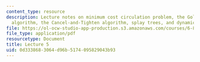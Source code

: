 ```yaml
---
content_type: resource
description: Lecture notes on minimum cost circulation problem, the Goldberg-Tarjan
  algorithm, the Cancel-and-Tighten algorithm, splay trees, and dynamic trees.
file: https://ol-ocw-studio-app-production.s3.amazonaws.com/courses/6-854j-advanced-algorithms-fall-2008/0d3338683064d96b5174095829043b93_lec5.pdf
file_type: application/pdf
resourcetype: Document
title: Lecture 5
uid: 0d333868-3064-d96b-5174-095829043b93
---
```

